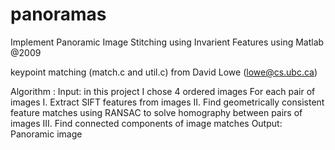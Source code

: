 # panoramas
Implement Panoramic Image Stitching using Invarient Features
using Matlab   @2009

keypoint matching (match.c and util.c) from David Lowe (lowe@cs.ubc.ca)


Algorithm :
Input: in this project I chose 4 ordered images
       For each pair of images
         I. Extract SIFT features from images
        II. Find geometrically consistent feature matches using RANSAC to solve homography between pairs of images
       III. Find connected components of image matches
Output: Panoramic image

